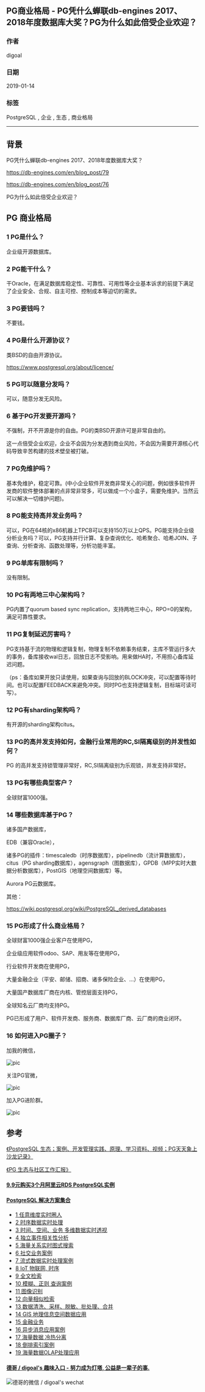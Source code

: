 ## PG商业格局 - PG凭什么蝉联db-engines 2017、2018年度数据库大奖？PG为什么如此倍受企业欢迎？  
                                                                                                                    
### 作者                                                                
digoal                                                                
                                                                                             
### 日期                                                                             
2019-01-14                                                         
                                                                  
### 标签                                                                                                      
PostgreSQL , 企业 , 生态 , 商业格局               
                                                                                                                    
----                                                                                                              
                                                                                                                       
## 背景   
  
PG凭什么蝉联db-engines 2017、2018年度数据库大奖？  
  
https://db-engines.com/en/blog_post/79  
  
https://db-engines.com/en/blog_post/76  
  
PG为什么如此倍受企业欢迎？  
  
## PG 商业格局       
  
### 1 PG是什么？  
  
企业级开源数据库。  
  
### 2 PG能干什么？  
  
干Oracle，在满足数据库稳定性、可靠性、可用性等企业基本诉求的前提下满足了企业安全、合规、自主可控、控制成本等迫切的需求。  
  
### 3 PG要钱吗？  
  
不要钱。  
  
### 4 PG是什么开源协议？  
  
类BSD的自由开源协议。  
  
https://www.postgresql.org/about/licence/  
  
### 5 PG可以随意分发吗？  
  
可以，随意分发无风险。  
  
### 6 基于PG开发要开源吗？  
  
不强制，开不开源是你的自由。PG的类BSD开源许可是非常自由的。  
  
这一点倍受企业欢迎，企业不会因为分发遇到商业风险，不会因为需要开源核心代码导致辛苦构建的技术壁垒被打破。  
  
### 7 PG免维护吗？  
  
基本免维护，稳定可靠。(中小企业软件开发商非常关心的问题，例如很多软件开发商的软件整体部署的点非常非常多，可以做成一个小盒子，需要免维护。当然云可以解决一切维护问题)。      
  
### 8 PG能支持高并发业务吗？  
  
可以，PG在64核的x86机器上TPCB可以支持150万以上QPS。PG能支持企业级分析业务吗？可以，PG支持并行计算、复杂查询优化、哈希聚合、哈希JOIN、子查询、分析查询、函数处理等，分析功能丰富。  
  
### 9 PG单库有限制吗？  
  
没有限制。  
  
### 10 PG有两地三中心架构吗？  
  
PG内置了quorum based sync replication，支持两地三中心，RPO=0的架构，满足可靠性要求。  
  
### 11 PG复制延迟厉害吗？
PG支持基于流的物理和逻辑复制，物理复制不依赖事务结束，主库不管运行多大的事务，备库接收wal日志，回放日志不受影响。用来做HA时，不用担心备库延迟问题。    
  
（ps：备库如果开放只读使用，如果查询与回放的BLOCK冲突，可以配置等待时间。也可以配置FEEDBACK来避免冲突。同时PG也支持逻辑复制，目标端可读可写）。  
  
### 12 PG有sharding架构吗？  
  
有开源的sharding架构citus。  
  
### 13 PG的高并发支持如何，金融行业常用的RC,SI隔离级别的并发性如何？
PG 的高并发支持锁管理非常好，RC,SI隔离级别为乐观锁，并发支持非常好。   
  
### 13 PG有哪些典型客户？  
  
全球财富1000强。  
    
  
### 14 哪些数据库基于PG？  
  
诸多国产数据库，  
  
EDB（兼容Oracle），  
  
诸多PG的插件：timescaledb（时序数据库），pipelinedb（流计算数据库），citus（PG sharding数据库），agensgraph（图数据库），GPDB（MPP实时大数据分析数据库），PostGIS（地理空间数据库）等。  
  
Aurora PG云数据库。  
  
其他：   
  
https://wiki.postgresql.org/wiki/PostgreSQL_derived_databases  
  
### 15 PG形成了什么商业格局？  
  
全球财富1000强企业客户在使用PG，  
  
企业级应用软件odoo、SAP、用友等在使用PG，  
  
行业软件开发商在使用PG，  
  
大量金融企业（平安、邮储、招商、诸多保险企业、...）在使用PG，  
  
大量国产数据库厂商在内核、管控层面支持PG，  
  
全球知名云厂商均支持PG。  
  
PG已形成了用户、软件开发商、服务商、数据库厂商、云厂商的商业闭环。  
  
### 16 如何进入PG圈子？  
  
加我的微信，  
  
![pic](../pic/digoal_weixin.jpg)    
  
关注PG官微，  
  
![pic](../pic/pg_weixin.jpg)    
  
加入PG进阶群。  
  
![pic](../pic/dingding_pg_chat.jpg)    
  
## 参考
[《PostgreSQL 生态；案例、开发管理实践、原理、学习资料、视频；PG天天象上沙龙记录》](../201801/20180121_01.md)  
  
[《PG 生态与社区工作汇报》](../201801/20180121_01_pdf_002.pdf)  
    
  
  
  
  
  
  
  
  
  
  
  
  
  
  
  
  
  
  
  
  
  
  
  
  
  
  
  
  
  
  
  
  
  
  
  
  
  
  
  
  
  
#### [9.9元购买3个月阿里云RDS PostgreSQL实例](https://www.aliyun.com/database/postgresqlactivity "57258f76c37864c6e6d23383d05714ea")
  
  
#### [PostgreSQL 解决方案集合](https://yq.aliyun.com/topic/118 "40cff096e9ed7122c512b35d8561d9c8")
- [1 任意维度实时圈人](https://yq.aliyun.com/topic/118 "40cff096e9ed7122c512b35d8561d9c8")
- [2 时序数据实时处理](https://yq.aliyun.com/topic/118 "40cff096e9ed7122c512b35d8561d9c8")
- [3 时间、空间、业务 多维数据实时透视](https://yq.aliyun.com/topic/118 "40cff096e9ed7122c512b35d8561d9c8")
- [4 独立事件相关性分析](https://yq.aliyun.com/topic/118 "40cff096e9ed7122c512b35d8561d9c8")
- [5 海量关系实时图式搜索](https://yq.aliyun.com/topic/118 "40cff096e9ed7122c512b35d8561d9c8")
- [6 社交业务案例](https://yq.aliyun.com/topic/118 "40cff096e9ed7122c512b35d8561d9c8")
- [7 流式数据实时处理案例](https://yq.aliyun.com/topic/118 "40cff096e9ed7122c512b35d8561d9c8")
- [8 IoT 物联网, 时序](https://yq.aliyun.com/topic/118 "40cff096e9ed7122c512b35d8561d9c8")
- [9 全文检索](https://yq.aliyun.com/topic/118 "40cff096e9ed7122c512b35d8561d9c8")
- [10 模糊、正则 查询案例](https://yq.aliyun.com/topic/118 "40cff096e9ed7122c512b35d8561d9c8")
- [11 图像识别](https://yq.aliyun.com/topic/118 "40cff096e9ed7122c512b35d8561d9c8")
- [12 向量相似检索](https://yq.aliyun.com/topic/118 "40cff096e9ed7122c512b35d8561d9c8")
- [13 数据清洗、采样、脱敏、批处理、合并](https://yq.aliyun.com/topic/118 "40cff096e9ed7122c512b35d8561d9c8")
- [14 GIS 地理信息空间数据应用](https://yq.aliyun.com/topic/118 "40cff096e9ed7122c512b35d8561d9c8")
- [15 金融业务](https://yq.aliyun.com/topic/118 "40cff096e9ed7122c512b35d8561d9c8")
- [16 异步消息应用案例](https://yq.aliyun.com/topic/118 "40cff096e9ed7122c512b35d8561d9c8")
- [17 海量数据 冷热分离](https://yq.aliyun.com/topic/118 "40cff096e9ed7122c512b35d8561d9c8")
- [18 倒排索引案例](https://yq.aliyun.com/topic/118 "40cff096e9ed7122c512b35d8561d9c8")
- [19 海量数据OLAP处理应用](https://yq.aliyun.com/topic/118 "40cff096e9ed7122c512b35d8561d9c8")
  
  
#### [德哥 / digoal's 趣味入口 - 努力成为灯塔, 公益是一辈子的事.](https://github.com/digoal/blog/blob/master/README.md "22709685feb7cab07d30f30387f0a9ae")
  
  
![德哥的微信 / digoal's wechat](../pic/digoal_weixin.jpg "f7ad92eeba24523fd47a6e1a0e691b59")
  
